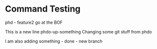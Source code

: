 # Command Testing

phd - feature2 go at the BOF

This is a new line phdo-up-something
Changing some git stuff from phdo


I am also adding something - done - new branch